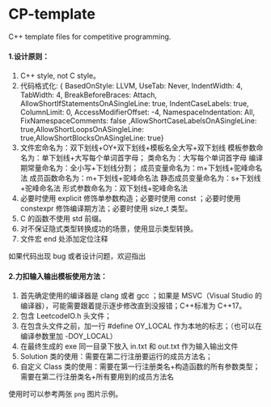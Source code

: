 # CP-template
C++ template files for competitive programming.

#### 1.设计原则：

1. C++ style, not C style。
2. 代码格式化:
    { BasedOnStyle: LLVM, UseTab: Never, IndentWidth: 4, TabWidth: 4, BreakBeforeBraces: Attach, AllowShortIfStatementsOnASingleLine: true, IndentCaseLabels: true, ColumnLimit: 0, AccessModifierOffset: -4, NamespaceIndentation: All, FixNamespaceComments: false ,AllowShortCaseLabelsOnASingleLine: true,AllowShortLoopsOnASingleLine: true,AllowShortBlocksOnASingleLine: true}
3. 文件宏命名为：双下划线+OY+双下划线+模板名全大写+双下划线
    模板参数命名为：单下划线+大写每个单词首字母；
    类命名为：大写每个单词首字母
    编译期常量命名为：全小写+下划线分割；
    成员变量命名为：m+下划线+驼峰命名法
    成员函数命名为：m+下划线+驼峰命名法
    静态成员变量命名为：s+下划线+驼峰命名法
    形式参数命名为：双下划线+驼峰命名法
4. 必要时使用 explicit 修饰单参数构造；必要时使用 const ；必要时使用 constexpr 修饰编译期方法；必要时使用 size_t 类型。
5.  C 的函数不使用 std 前缀。
6. 对不保证隐式类型转换成功的场景，使用显示类型转换。
7. 文件宏 end 处添加定位注释

如果代码出现 bug 或者设计问题，欢迎指出

#### 2.力扣输入输出模板使用方法：

1. 首先确定使用的编译器是 clang 或者 gcc ；如果是 MSVC（Visual Studio 的编译器），可能需要跟着提示逐步修改直到没报错；C++标准为 C++17。
2. 包含 LeetcodeIO.h 头文件；
3. 在包含头文件之前，加一行 #define OY_LOCAL 作为本地的标志；（也可以在编译参数里加 -DOY_LOCAL）
4. 在最终生成的 exe 同一目录下放入 in.txt 和 out.txt 作为输入输出文件
5. Solution 类的使用：需要在第二行注册要运行的成员方法名；
6. 自定义 Class 类的使用：需要在第一行注册类名+构造函数的所有参数类型；需要在第二行注册类名+所有要用到的成员方法名

使用时可以参考两张 `png` 图片示例。